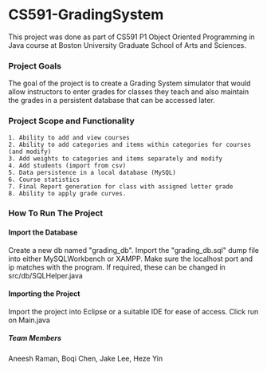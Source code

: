 # CS591-GradingSystem

This project was done as part of CS591 P1 Object Oriented Programming in Java course at Boston University Graduate School of Arts and Sciences. 

### Project Goals 
The goal of the project is to create a Grading System simulator that would allow instructors to enter grades for classes they teach and also
maintain the grades in a persistent database that can be accessed later. 

### Project Scope and Functionality
    1. Ability to add and view courses
    2. Ability to add categories and items within categories for courses (and modify)
    3. Add weights to categories and items separately and modify
    4. Add students (import from csv)
    5. Data persistence in a local database (MySQL)
    6. Course statistics
    7. Final Report generation for class with assigned letter grade
    8. Ability to apply grade curves. 
    
### How To Run The Project

#### Import the Database
Create a new db named "grading_db". Import the "grading_db.sql" dump file into either MySQLWorkbench or XAMPP. Make sure the localhost port 
and ip matches with the program. If required, these can be changed in src/db/SQLHelper.java 

#### Importing the Project
Import the project into Eclipse or a suitable IDE for ease of access. Click run on Main.java 

##### Team Members 
Aneesh Raman, Boqi Chen, Jake Lee, Heze Yin
